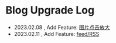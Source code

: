 # Blog Upgrade Log

- 2023.02.08 , Add Feature: [图片点击放大](./blog-upgrade-log-note/img-zoom.md)
- 2023.02.11 , Add Feature: [feed/RSS](./blog-upgrade-log-note/feed.md)